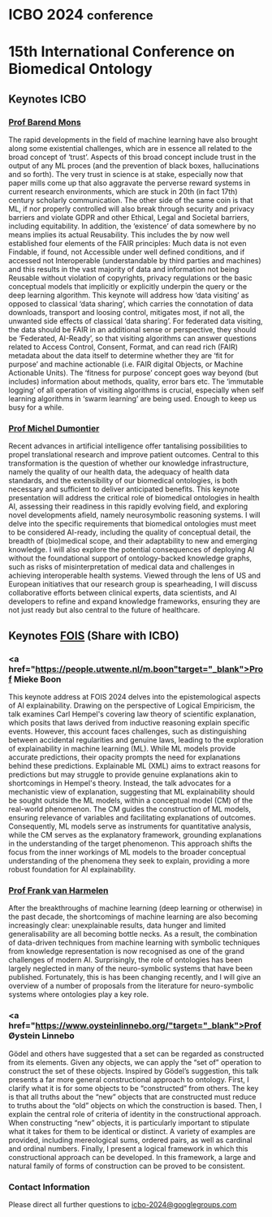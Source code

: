 <br>
<h1> ICBO 2024 <small>conference</small></h1>

# 15th International Conference on Biomedical Ontology 

## Keynotes ICBO

### <a href="https://www.universiteitleiden.nl/en/staffmembers/barend-mons" target="_blank">Prof Barend Mons</a>

The rapid developments in the field of machine learning have also brought along some existential challenges, which are in essence all related to the broad concept of ‘trust’. Aspects of this broad concept include trust in the output of any ML proces (and the prevention of black boxes, hallucinations and so forth). The very trust in science is at stake, especially now that paper mills come up that also aggravate the perverse reward systems in current research environments, which are stuck in 20th (in fact 17th) century scholarly communication. The other side of the same coin is that ML, if nor properly controlled will also break through security and privacy barriers and violate GDPR and other Ethical, Legal and Societal barriers, including equitability. In addition, the ‘existence’ of data somewhere by no means implies its actual Reusability. This includes the by now well established four elements of the FAIR principles: Much data is not even Findable, if found, not Accessible under well defined conditions, and if accessed not Interoperable (understandable by third parties and machines) and this results in the vast majority of data and information not being Reusable without violation of copyrights, privacy regulations or the basic conceptual models that implicitly or explicitly underpin the query or the deep learning algorithm. This keynote will address how ‘data visiting’ as opposed to classical ‘data sharing’, which carries the connotation of data downloads, transport and loosing control, mitigates most, if not all, the unwanted side effects of classical ‘data sharing’. For federated data visiting, the data should be FAIR in an additional sense or perspective, they should be ‘Federated, AI-Ready’, so that visiting algorithms can answer questions related to Access Control, Consent, Format, and can read rich (FAIR) metadata about the data itself to determine whether they are ‘fit for purpose’ and machine actionable (i.e. FAIR digital Objects, or Machine Actionable Units). The ‘fitness for purpose’ concept goes way beyond (but includes) information about methods, quality, error bars etc. The ‘immutable logging’ of all operation of visiting algorithms is crucial, especially when self learning algorithms in ‘swarm learning’ are being used. Enough to keep us busy for a while.

### <a href="https://www.maastrichtuniversity.nl/mj-dumontier" target="_blank">Prof Michel Dumontier</a>

Recent advances in artificial intelligence offer tantalising possibilities to propel translational research and improve patient outcomes. Central to this transformation is the question of whether our knowledge infrastructure, namely the quality of our health data, the adequacy of health data standards, and the extensibility of our biomedical ontologies, is both necessary and sufficient to deliver anticipated benefits. This keynote presentation will address the critical role of biomedical ontologies in health AI, assessing their readiness in this rapidly evolving field, and exploring novel developments afield, namely neurosymbolic reasoning systems. I will delve into the specific requirements that biomedical ontologies must meet to be considered AI-ready, including the quality of conceptual detail, the breadth of (bio)medical scope, and their adaptability to new and emerging knowledge. I will also explore the potential consequences of deploying AI without the foundational support of ontology-backed knowledge graphs, such as risks of misinterpretation of medical data and challenges in achieving interoperable health systems. Viewed through the lens of US and European initiatives that our research group is spearheading, I will discuss collaborative efforts between clinical experts, data scientists, and AI developers to refine and expand knowledge frameworks, ensuring they are not just ready but also central to the future of healthcare.

## Keynotes <a href="https://www.utwente.nl/en/eemcs/fois2024/keynotes/" target="_blank">FOIS</a> (Share with ICBO)

### <a href="https://people.utwente.nl/m.boon"target="_blank">Prof Mieke Boon</a>

This keynote address at FOIS 2024 delves into the epistemological aspects of AI explainability. Drawing on the perspective of Logical Empiricism, the talk examines Carl Hempel's covering law theory of scientific explanation, which posits that laws derived from inductive reasoning explain specific events. However, this account faces challenges, such as distinguishing between accidental regularities and genuine laws, leading to the exploration of explainability in machine learning (ML). While ML models provide accurate predictions, their opacity prompts the need for explanations behind these predictions. Explainable ML (XML) aims to extract reasons for predictions but may struggle to provide genuine explanations akin to shortcomings in Hempel's theory. Instead, the talk advocates for a mechanistic view of explanation, suggesting that ML explainability should be sought outside the ML models, within a conceptual model (CM) of the real-world phenomenon. The CM guides the construction of ML models, ensuring relevance of variables and facilitating explanations of outcomes. Consequently, ML models serve as instruments for quantitative analysis, while the CM serves as the explanatory framework, grounding explanations in the understanding of the target phenomenon. This approach shifts the focus from the inner workings of ML models to the broader conceptual understanding of the phenomena they seek to explain, providing a more robust foundation for AI explainability.

### <a href="https://www.cs.vu.nl/~frankh/" target="_blank">Prof Frank van Harmelen</a>

After the breakthroughs of machine learning (deep learning or otherwise) in the past decade, the shortcomings of machine learning are also becoming increasingly clear: unexplainable results, data hunger and limited generalisability are all becoming bottle necks. As a result, the combination of data-driven techniques from machine learning with symbolic techniques from knowledge representation is now recognised as one of the grand challenges of modern AI. Surprisingly, the role of ontologies has been largely neglected in many of the neuro-symbolic systems that have been published. Fortunately, this is has been changing recently, and I will give an overview of a number of proposals from the literature for neuro-symbolic systems where ontologies play a key role.

### <a href="https://www.oysteinlinnebo.org/"target="_blank">Prof Øystein Linnebo</a>

Gödel and others have suggested that a set can be regarded as constructed from its elements. Given any objects, we can apply the “set of” operation to construct the set of these objects. Inspired by Gödel’s suggestion, this talk presents a far more general constructional approach to ontology. First, I clarify what it is for some objects to be “constructed” from others. The key is that all truths about the “new” objects that are constructed must reduce to truths about the “old” objects on which the construction is based. Then, I explain the central role of criteria of identity in the constructional approach. When constructing “new” objects, it is particularly important to stipulate what it takes for them to be identical or distinct. A variety of examples are provided, including mereological sums, ordered pairs, as well as cardinal and ordinal numbers. Finally, I present a logical framework in which this constructional approach can be developed. In this framework, a large and natural family of forms of construction can be proved to be consistent. 

### Contact Information 

Please direct all further questions to <a href="mailto:icbo-2024@googlegroups.com">icbo-2024@googlegroups.com</a>

